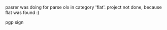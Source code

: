pasrer was doing for parse olx in category 'flat'.
project not done, because flat was found :)  

pgp sign 